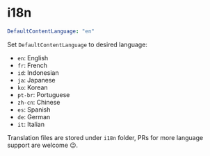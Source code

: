 # i18n

```yaml
DefaultContentLanguage: "en"
```

Set `DefaultContentLanguage` to desired language:

* `en`: English
* `fr`: French
* `id`: Indonesian
* `ja`: Japanese
* `ko`: Korean
* `pt-br`: Portuguese
* `zh-cn`: Chinese
* `es`: Spanish
* `de`: German
* `it`: Italian

Translation files are stored under `i18n` folder, PRs for more language support are welcome 😉.
